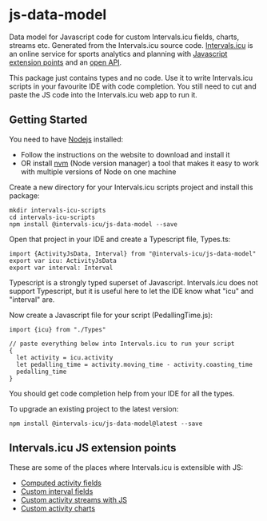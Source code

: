 # js-data-model

Data model for Javascript code for custom Intervals.icu fields, charts, streams etc. Generated from the 
Intervals.icu source code. [Intervals.icu](https://intervals.icu/) is an online service for sports analytics and 
planning with [Javascript extension points](https://forum.intervals.icu/t/extending-intervals-icu/46565) and an 
[open API](https://forum.intervals.icu/t/intervals-icu-integration-cookbook/80090).

This package just contains types and no code. Use it to write Intervals.icu scripts in your favourite IDE with code 
completion. You still need to cut and paste the JS code into the Intervals.icu web app to run it.

## Getting Started

You need to have [Nodejs](https://nodejs.org/) installed:
- Follow the instructions on the website to download and install it
- OR install [nvm](https://github.com/nvm-sh/nvm) (Node version manager) a tool that makes it easy to work with 
  multiple versions of Node on one machine

Create a new directory for your Intervals.icu scripts project and install this package:

    mkdir intervals-icu-scripts
    cd intervals-icu-scripts
    npm install @intervals-icu/js-data-model --save

Open that project in your IDE and create a Typescript file, Types.ts:

    import {ActivityJsData, Interval} from "@intervals-icu/js-data-model"
    export var icu: ActivityJsData
    export var interval: Interval

Typescript is a strongly typed superset of Javascript. Intervals.icu does not support Typescript, but it is useful
here to let the IDE know what "icu" and "interval" are.

Now create a Javascript file for your script (PedallingTime.js):

    import {icu} from "./Types"
    
    // paste everything below into Intervals.icu to run your script
    {
      let activity = icu.activity
      let pedalling_time = activity.moving_time - activity.coasting_time
      pedalling_time
    }

You should get code completion help from your IDE for all the types.

To upgrade an existing project to the latest version:

    npm install @intervals-icu/js-data-model@latest --save

## Intervals.icu JS extension points

These are some of the places where Intervals.icu is extensible with JS:
- [Computed activity fields](https://forum.intervals.icu/t/computed-activity-fields/25673)
- [Custom interval fields](https://forum.intervals.icu/t/custom-interval-fields/25942)
- [Custom activity streams with JS](https://forum.intervals.icu/t/custom-activity-streams-with-javascript/46416)
- [Custom activity charts](https://forum.intervals.icu/t/custom-activity-charts/28627)

